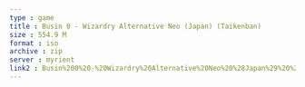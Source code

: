 ```yaml
---
type : game
title : Busin 0 - Wizardry Alternative Neo (Japan) (Taikenban)
size : 554.9 M
format : iso
archive : zip
server : myrient
link2 : Busin%200%20-%20Wizardry%20Alternative%20Neo%20%28Japan%29%20%28Taikenban%29
---
```

